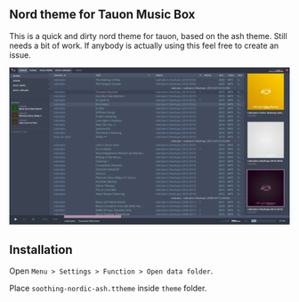 ## Nord theme for Tauon Music Box

This is a quick and dirty nord theme for tauon, based on the ash theme.
Still needs a bit of work. If anybody is actually using this feel free to create an issue.

![preview](soothing-nordic-ash.png)

## Installation
Open `Menu > Settings > Function > Open data folder`.

Place `soothing-nordic-ash.ttheme` inside `theme` folder.
